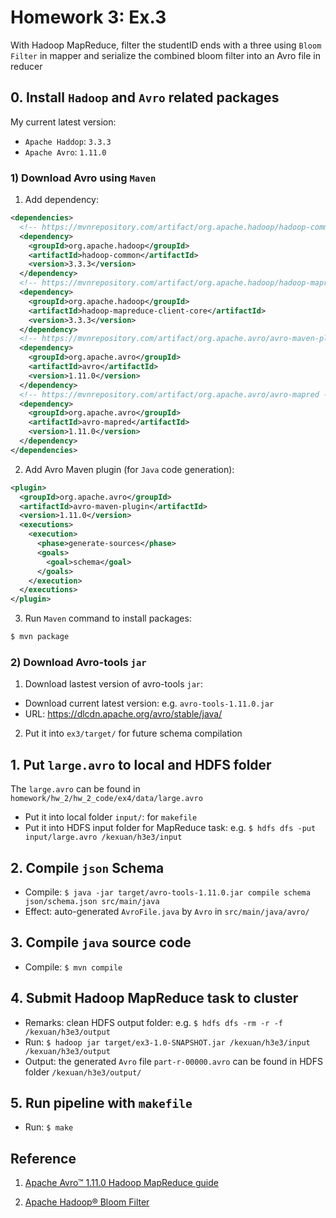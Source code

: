 # Homework 3: Ex.3

With Hadoop MapReduce, filter the studentID ends with a three using `Bloom Filter` in mapper and serialize the combined bloom filter into an Avro file in reducer

## 0. Install `Hadoop` and `Avro` related packages

My current latest version:
- `Apache Haddop`: `3.3.3`
- `Apache Avro`: `1.11.0`

### 1) Download Avro using `Maven`

1. Add dependency:

  ```xml
  <dependencies>
    <!-- https://mvnrepository.com/artifact/org.apache.hadoop/hadoop-common -->
    <dependency>
      <groupId>org.apache.hadoop</groupId>
      <artifactId>hadoop-common</artifactId>
      <version>3.3.3</version>
    </dependency>
    <!-- https://mvnrepository.com/artifact/org.apache.hadoop/hadoop-mapreduce-client-core -->
    <dependency>
      <groupId>org.apache.hadoop</groupId>
      <artifactId>hadoop-mapreduce-client-core</artifactId>
      <version>3.3.3</version>
    </dependency>
    <!-- https://mvnrepository.com/artifact/org.apache.avro/avro-maven-plugin -->
    <dependency>
      <groupId>org.apache.avro</groupId>
      <artifactId>avro</artifactId>
      <version>1.11.0</version>
    </dependency>
    <!-- https://mvnrepository.com/artifact/org.apache.avro/avro-mapred -->
    <dependency>
      <groupId>org.apache.avro</groupId>
      <artifactId>avro-mapred</artifactId>
      <version>1.11.0</version>
    </dependency>
  </dependencies>
  ```

2. Add Avro Maven plugin (for `Java` code generation):

  ```xml
  <plugin>
    <groupId>org.apache.avro</groupId>
    <artifactId>avro-maven-plugin</artifactId>
    <version>1.11.0</version>
    <executions>
      <execution>
        <phase>generate-sources</phase>
        <goals>
          <goal>schema</goal>
        </goals>
      </execution>
    </executions>
  </plugin>
  ```

3. Run `Maven` command to install packages:

  ```bash
  $ mvn package
  ```

### 2) Download Avro-tools `jar`

1. Download lastest version of avro-tools `jar`:
- Download current latest version: e.g. `avro-tools-1.11.0.jar`
- URL: https://dlcdn.apache.org/avro/stable/java/

2. Put it into `ex3/target/` for future schema compilation

## 1. Put `large.avro` to local and HDFS folder

The `large.avro` can be found in `homework/hw_2/hw_2_code/ex4/data/large.avro`

- Put it into local folder `input/`: for `makefile`
- Put it into HDFS input folder for MapReduce task: e.g. `$ hdfs dfs -put input/large.avro /kexuan/h3e3/input`

## 2. Compile `json` Schema

- Compile: `$ java -jar target/avro-tools-1.11.0.jar compile schema json/schema.json src/main/java`
- Effect: auto-generated `AvroFile.java` by `Avro` in `src/main/java/avro/`

## 3. Compile `java` source code
- Compile: `$ mvn compile`

## 4. Submit Hadoop MapReduce task to cluster

- Remarks: clean HDFS output folder: e.g. `$ hdfs dfs -rm -r -f /kexuan/h3e3/output`
- Run: `$ hadoop jar target/ex3-1.0-SNAPSHOT.jar /kexuan/h3e3/input /kexuan/h3e3/output`
- Output: the generated `Avro` file `part-r-00000.avro` can be found in HDFS folder `/kexuan/h3e3/output/`

## 5. Run pipeline with `makefile`

- Run: `$ make`

## Reference

1. [Apache Avro™ 1.11.0 Hadoop MapReduce guide](https://avro.apache.org/docs/current/mr.html)

2. [Apache Hadoop® Bloom Filter](https://hadoop.apache.org/docs/r2.7.1/api/index.html?org/apache/hadoop/util/bloom/BloomFilter.html)